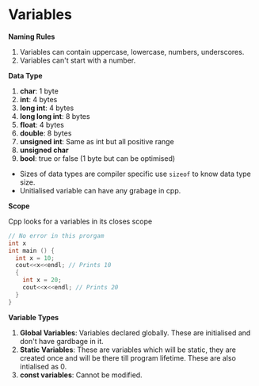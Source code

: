 # Variables

**Naming Rules**

1. Variables can contain uppercase, lowercase, numbers, underscores.
2. Variables can't start with a number.

**Data Type**

1. **char**: 1 byte
2. **int**: 4 bytes
3. **long int**: 4 bytes
4. **long long int**: 8 bytes
5. **float**: 4 bytes
6. **double**: 8 bytes
7. **unsigned int**: Same as int but all positive range
8. **unsigned char**
9. **bool**: true or false (1 byte but can be optimised)

- Sizes of data types are compiler specific use `sizeof` to know data type size.
- Unitialised variable can have any grabage in cpp.

**Scope**

Cpp looks for a variables in its closes scope

```cpp
// No error in this prorgam
int x
int main () {
  int x = 10;
  cout<<x<<endl; // Prints 10
  {
    int x = 20;
    cout<<x<<endl; // Prints 20
  }
}
```

**Variable Types**

1. **Global Variables**: Variables declared globally. These are initialised and don't have gardbage in it.
2. **Static Variables**: These are variables which will be static, they are created once and will be there till program lifetime. These are also intialised as 0.
3. **const variables**: Cannot be modified.

